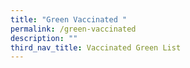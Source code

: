 ```yaml
---
title: "Green Vaccinated "
permalink: /green-vaccinated
description: ""
third_nav_title: Vaccinated Green List
---
```


